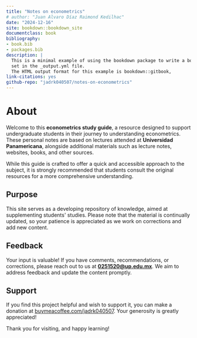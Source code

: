 ```yaml
--- 
title: "Notes on econometrics"
# author: "Juan Alvaro Díaz Raimond Kedilhac"
date: "2024-12-16"
site: bookdown::bookdown_site
documentclass: book
bibliography:
- book.bib
- packages.bib
description: |
  This is a minimal example of using the bookdown package to write a book.
  set in the _output.yml file.
  The HTML output format for this example is bookdown::gitbook,
link-citations: yes
github-repo: "jadrk040507/notes-on-econometrics"
---
```


# About  

Welcome to this **econometrics study guide**, a resource designed to support undergraduate students in their journey to understanding econometrics. These personal notes are based on lectures attended at **Universidad Panamericana**, alongside additional materials such as lecture notes, websites, books, and other sources.  

While this guide is crafted to offer a quick and accessible approach to the subject, it is strongly recommended that students consult the original resources for a more comprehensive understanding.  

## Purpose  

This site serves as a developing repository of knowledge, aimed at supplementing students' studies. Please note that the material is continually updated, so your patience is appreciated as we work on corrections and add new content.  

## Feedback  

Your input is valuable! If you have comments, recommendations, or corrections, please reach out to us at **0251520@up.edu.mx**. We aim to address feedback and update the content promptly.  

## Support  

If you find this project helpful and wish to support it, you can make a donation at [buymeacoffee.com/jadrk040507](https://buymeacoffee.com/jadrk040507). Your generosity is greatly appreciated!  

Thank you for visiting, and happy learning!  



